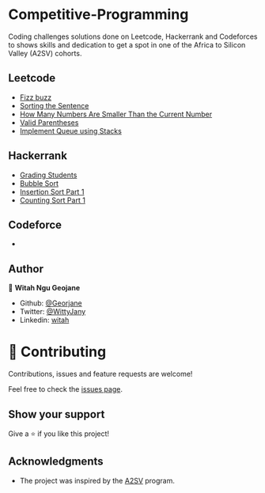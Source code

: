 # Competitive-Programming
Coding challenges solutions done on Leetcode, Hackerrank and Codeforces to shows skills and dedication to get a spot in one of the Africa to Silicon Valley (A2SV) cohorts.

## Leetcode 
- [Fizz buzz](https://github.com/Georjane/Competitive-Programming/blob/main/Leetcode/fizzbuzz.js)
- [Sorting the Sentence](https://github.com/Georjane/Competitive-Programming/blob/main/Leetcode/SortingtheSentence.js)
- [How Many Numbers Are Smaller Than the Current Number](https://github.com/Georjane/Competitive-Programming/blob/main/Leetcode/HowManyNumbersAreSmallerThantheCurrentNumber.js)
- [Valid Parentheses](https://github.com/Georjane/Competitive-Programming/blob/main/Leetcode/ValidParentheses.js)
- [Implement Queue using Stacks](https://github.com/Georjane/Competitive-Programming/blob/main/Leetcode/ImplementQueueusingStacks.js)



## Hackerrank 
- [Grading Students](https://github.com/Georjane/Competitive-Programming/blob/main/Hackerrank/GradingStudents.js)
- [Bubble Sort](https://github.com/Georjane/Competitive-Programming/blob/main/Hackerrank/BubbleSort.js)
- [Insertion Sort Part 1](https://github.com/Georjane/Competitive-Programming/blob/main/Hackerrank/InsertionSortPart1.js)
- [Counting Sort Part 1](https://github.com/Georjane/Competitive-Programming/blob/main/Hackerrank/CountingSort1.js)

## Codeforce 
- [](https://github.com/Georjane/Coding-Challenges/blob/master/hackernoon/anagram.rb)

## Author

👤 **Witah Ngu Geojane**

- Github: [@Georjane](https://github.com/Georjane)
- Twitter: [@WittyJany](https://twitter.com/WittyJany)
- Linkedin: [witah](https://www.linkedin.com/in/witah-georjane)



# 🤝 Contributing

Contributions, issues and feature requests are welcome!

Feel free to check the [issues page](https://github.com/Georjane/Competitive-Programming/issues).

## Show your support

Give a ⭐️ if you like this project!

## Acknowledgments

- The project was inspired by the [A2SV](https://a2sv.org/) program.
